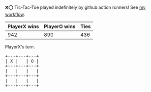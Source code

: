 :x::o: Tic-Tac-Toe played indefinitely by github action runners! See [my workflow](.github/workflows/play.yaml).

|PlayerX wins|PlayerO wins|Ties|
|-|-|-|
|942|890|436|

PlayerX's turn.

<pre>
+---+---+---+
| X |   | O |
+---+---+---+
|   |   |   |
+---+---+---+
|   |   |   |
+---+---+---+
</pre>
